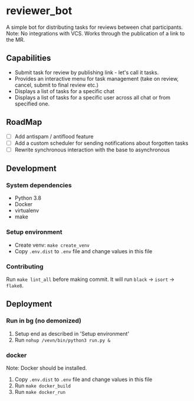# reviewer_bot

A simple bot for distributing tasks for reviews between chat participants.
Note: No integrations with VCS. Works through the publication of a link to the MR.

## Capabilities
- Submit task for review by publishing link - let's call it tasks.
- Provides an interactive menu for task management (take on review, cancel, submit to final review etc.)
- Displays a list of tasks for a specific chat
- Displays a list of tasks for a specific user across all chat or from specified one.

## RoadMap
- [ ] Add antispam / antiflood feature
- [ ] Add a custom scheduler for sending notifications about forgotten tasks
- [ ] Rewrite synchronous interaction with the base to asynchronous

## Development

### System dependencies
- Python 3.8
- Docker
- virtualenv
- make

### Setup environment
- Create venv: `make create_venv`
- Copy `.env.dist` to `.env` file and change values in this file

### Contributing
Run `make lint_all` before making commit.
It will run `black` -> `isort` -> `flake8`.


## Deployment
### Run in bg (no demonized)
1. Setup end as described in 'Setup environment'
3. Run `nohup /vevn/bin/python3 run.py &`

### docker
Note: Docker should be installed.
1. Copy `.env.dist` to `.env` file and change values in this file
2. Run `make docker_build`
3. Run `make docker_run`

